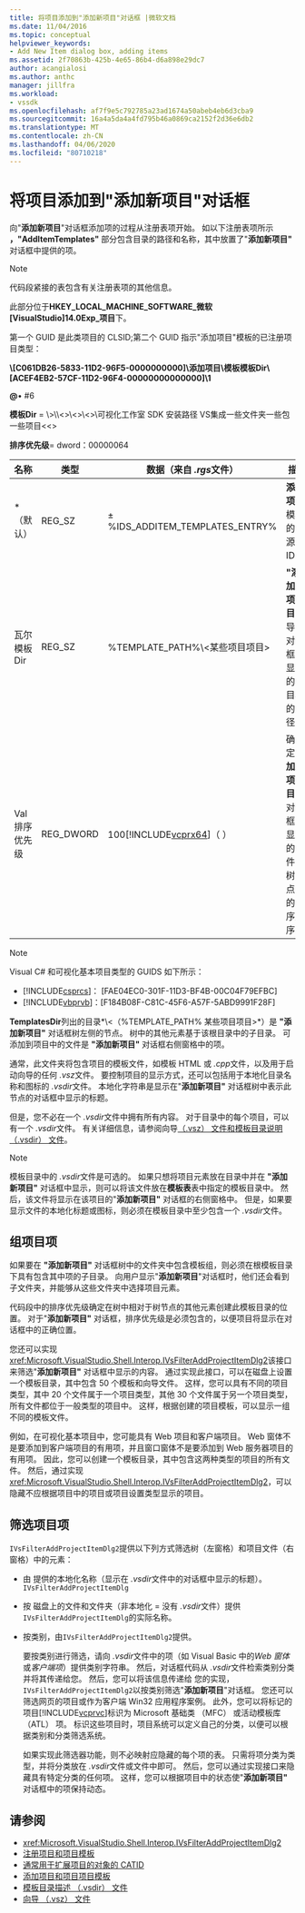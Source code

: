 ```yaml
---
title: 将项目添加到"添加新项目"对话框 |微软文档
ms.date: 11/04/2016
ms.topic: conceptual
helpviewer_keywords:
- Add New Item dialog box, adding items
ms.assetid: 2f70863b-425b-4e65-86b4-d6a898e29dc7
author: acangialosi
ms.author: anthc
manager: jillfra
ms.workload:
- vssdk
ms.openlocfilehash: af7f9e5c792785a23ad1674a50abeb4eb6d3cba9
ms.sourcegitcommit: 16a4a5da4a4fd795b46a0869ca2152f2d36e6db2
ms.translationtype: MT
ms.contentlocale: zh-CN
ms.lasthandoff: 04/06/2020
ms.locfileid: "80710218"
---
```

# <a name="add-items-to-the-add-new-item-dialog-box"></a>将项目添加到"添加新项目"对话框
向"**添加新项目**"对话框添加项的过程从注册表项开始。 如以下注册表项所示 **，"AddItemTemplates"** 部分包含目录的路径和名称，其中放置了"**添加新项目"** 对话框中提供的项。

> [!NOTE]
> 代码段紧接的表包含有关注册表项的其他信息。

 此部分位于**HKEY_LOCAL_MACHINE_SOFTWARE_微软[VisualStudio]14.0Exp_项目**下。

 第一个 GUID 是此类项目的 CLSID;第二个 GUID 指示"添加项目"模板的已注册项目类型：

 **\\[C061DB26-5833-11D2-96F5-0000000000]\\添加项目\\模板模板Dir\\[ACEF4EB2-57CF-11D2-96F4-00000000000000]\\1**

 **@**• #6

 **模板Dir** = \\&gt;\\\\&lt;&gt;\\&lt;&gt;\\&lt;&gt;\\可视化工作室 SDK 安装路径 VS集成一些文件夹一些包一些项目&lt;&lt;&gt;

 **排序优先级**= dword：00000064

| 名称 | 类型 | 数据（来自 *.rgs*文件） | 描述 |
|------------------|-----------| - | - |
| * （默认） | REG_SZ | ±%IDS_ADDITEM_TEMPLATES_ENTRY% | **添加项目**模板的资源 ID。 |
| 瓦尔模板Dir | REG_SZ | %TEMPLATE_PATH%\\&lt;某些项目项目&gt; | **"添加新项目**"向导的对话框中显示的项目项的路径。 |
| Val 排序优先级 | REG_DWORD | 100[!INCLUDE[vcprx64](../../extensibility/internals/includes/vcprx64_md.md)]（ ） | 确定"**添加新项目"** 对话框中显示的文件的树节点中的排序顺序。 |

> [!NOTE]
> Visual C# 和可视化基本项目类型的 GUIDS 如下所示：
> - [!INCLUDE[csprcs](../../data-tools/includes/csprcs_md.md)]： [FAE04EC0-301F-11D3-BF4B-00C04F79EFBC]
> - [!INCLUDE[vbprvb](../../code-quality/includes/vbprvb_md.md)]：[F184B08F-C81C-45F6-A57F-5ABD9991F28F]

 **TemplatesDir**列出的目录*\\&lt;（%TEMPLATE_PATH% 某些项目项目&gt;*）是 **"添加新项目"** 对话框树左侧的节点。 树中的其他元素基于该根目录中的子目录。 可添加到项目中的文件是 **"添加新项目"** 对话框右侧窗格中的项。

 通常，此文件夹将包含项目的模板文件，如模板 HTML 或 *.cpp*文件，以及用于启动向导的任何 *.vsz*文件。 要控制项目的显示方式，还可以包括用于本地化目录名称和图标的 *.vsdir*文件。 本地化字符串是显示在"**添加新项目"** 对话框树中表示此节点的对话框中显示的标题。

 但是，您不必在一个 *.vsdir*文件中拥有所有内容。 对于目录中的每个项目，可以有一个 *.vsdir*文件。 有关详细信息，请参阅向导[（.vsz） 文件和](../../extensibility/internals/wizard-dot-vsz-file.md)[模板目录说明 （.vsdir） 文件](../../extensibility/internals/template-directory-description-dot-vsdir-files.md)。

> [!NOTE]
> 模板目录中的 *.vsdir*文件是可选的。 如果只想将项目元素放在目录中并在 **"添加新项目"** 对话框中显示，则可以将该文件放在**模板表**表中指定的模板目录中。 然后，该文件将显示在该项目的"**添加新项目"** 对话框的右侧窗格中。 但是，如果要显示文件的本地化标题或图标，则必须在模板目录中至少包含一个 *.vsdir*文件。

## <a name="group-project-items"></a>组项目项
 如果要在 **"添加新项目"** 对话框树中的文件夹中包含模板组，则必须在根模板目录下具有包含其中项的子目录。 向用户显示"**添加新项目**"对话框时，他们还会看到子文件夹，并能够从这些文件夹中选择项目元素。

 代码段中的排序优先级确定在树中相对于树节点的其他元素创建此模板目录的位置。 对于"**添加新项目"** 对话框，排序优先级是必须包含的，以便项目将显示在对话框中的正确位置。

 您还可以实现<xref:Microsoft.VisualStudio.Shell.Interop.IVsFilterAddProjectItemDlg2>该接口来筛选"**添加新项目"** 对话框中显示的内容。 通过实现此接口，可以在磁盘上设置一个模板目录，其中包含 50 个模板和向导文件。 这样，您可以具有不同的项目类型，其中 20 个文件属于一个项目类型，其他 30 个文件属于另一个项目类型，所有文件都位于一般类型的项目中。 这样，根据创建的项目模板，可以显示一组不同的模板文件。

 例如，在可视化基本项目中，您可能具有 Web 项目和客户端项目。 Web 窗体不是要添加到客户端项目的有用项，并且窗口窗体不是要添加到 Web 服务器项目的有用项。 因此，您可以创建一个模板目录，其中包含这两种类型的项目的所有文件。 然后，通过实现<xref:Microsoft.VisualStudio.Shell.Interop.IVsFilterAddProjectItemDlg2>，可以隐藏不应根据项目中的项目或项目设置类型显示的项目。

## <a name="filter-project-items"></a>筛选项目项
 `IVsFilterAddProjectItemDlg2`提供以下列方式筛选树（左窗格）和项目文件（右窗格）中的元素：

- 由 提供的本地化名称（显示在 *.vsdir*文件中的对话框中显示的标题）。 `IVsFilterAddProjectItemDlg`

- 按 磁盘上的文件和文件夹（非本地化 = 没有 *.vsdir*文件）提供`IVsFilterAddProjectItemDlg`的实际名称。

- 按类别，由`IVsFilterAddProjectItemDlg2`提供。

  要按类别进行筛选，请向 *.vsdir*文件中的项（如 Visual Basic 中的*Web 窗体*或*客户端项*）提供类别字符串。 然后，对话框代码从 *.vsdir*文件检索类别分类并将其传递给您。 然后，您可以将该信息传递给 您的实现，`IVsFilterAddProjectItemDlg2`以按类别筛选"**添加新项目**"对话框。 您还可以筛选网页的项目或作为客户端 Win32 应用程序案例。 此外，您可以将标记的项目[!INCLUDE[vcprvc](../../code-quality/includes/vcprvc_md.md)]标识为 Microsoft 基础类 （MFC） 或活动模板库 （ATL） 项。 标识这些项目时，项目系统可以定义自己的分类，以便可以根据类别和分类筛选系统。

  如果实现此筛选器功能，则不必映射应隐藏的每个项的表。 只需将项分类为类型，并将分类放在 *.vsdir*文件或文件中即可。 然后，您可以通过实现接口来隐藏具有特定分类的任何项。 这样，您可以根据项目中的状态使"**添加新项目"** 对话框中的项保持动态。

## <a name="see-also"></a>请参阅
- <xref:Microsoft.VisualStudio.Shell.Interop.IVsFilterAddProjectItemDlg2>
- [注册项目和项目模板](../../extensibility/internals/registering-project-and-item-templates.md)
- [通常用于扩展项目的对象的 CATID](../../extensibility/internals/catids-for-objects-that-are-typically-used-to-extend-projects.md)
- [添加项目和项目项目模板](../../extensibility/internals/adding-project-and-project-item-templates.md)
- [模板目录描述 （.vsdir） 文件](../../extensibility/internals/template-directory-description-dot-vsdir-files.md)
- [向导 （.vsz） 文件](../../extensibility/internals/wizard-dot-vsz-file.md)
